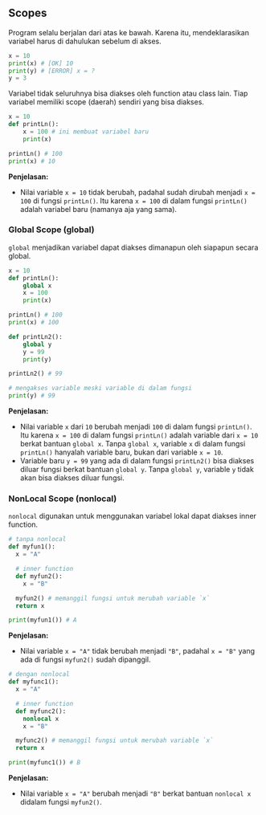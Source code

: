 ## Scopes

Program selalu berjalan dari atas ke bawah. Karena itu, mendeklarasikan variabel harus di dahulukan sebelum di akses.

```python
x = 10
print(x) # [OK] 10
print(y) # [ERROR] x = ?
y = 3
```

Variabel tidak seluruhnya bisa diakses oleh function atau class lain. Tiap variabel memiliki scope (daerah) sendiri yang bisa diakses.

```python
x = 10
def printLn():
    x = 100 # ini membuat variabel baru
    print(x)

printLn() # 100
print(x) # 10
```

**Penjelasan:**

- Nilai variable `x = 10` tidak berubah, padahal sudah dirubah menjadi `x = 100` di fungsi `printLn()`. Itu karena `x = 100` di dalam fungsi `printLn()` adalah variabel baru (namanya aja yang sama).

### Global Scope (global)

`global` menjadikan variabel dapat diakses dimanapun oleh siapapun secara global.

```python
x = 10
def printLn():
    global x
    x = 100
    print(x)

printLn() # 100
print(x) # 100

def printLn2():
    global y
    y = 99
    print(y)

printLn2() # 99

# mengakses variable meski variable di dalam fungsi
print(y) # 99
```

**Penjelasan:**

- Nilai variable `x` dari `10` berubah menjadi `100` di dalam fungsi `printLn()`. Itu karena `x = 100` di dalam fungsi `printLn()` adalah variable dari `x = 10` berkat bantuan `global x`. Tanpa `global x`, variable `x` di dalam fungsi `printLn()` hanyalah variable baru, bukan dari variable `x = 10`.
- Variable baru `y = 99` yang ada di dalam fungsi `printLn2()` bisa diakses diluar fungsi berkat bantuan `global y`. Tanpa `global y`, variable `y` tidak akan bisa diakses diluar fungsi.

### NonLocal Scope (nonlocal)

`nonlocal` digunakan untuk menggunakan variabel lokal dapat diakses inner function.

```python
# tanpa nonlocal
def myfun1():
  x = "A"

  # inner function
  def myfun2():
    x = "B"

  myfun2() # memanggil fungsi untuk merubah variable `x`
  return x

print(myfun1()) # A
```

**Penjelasan:**

- Nilai variable `x = "A"` tidak berubah menjadi `"B"`, padahal `x = "B"` yang ada di fungsi `myfun2()` sudah dipanggil.

```python
# dengan nonlocal
def myfunc1():
  x = "A"

  # inner function
  def myfunc2():
    nonlocal x
    x = "B"

  myfunc2() # memanggil fungsi untuk merubah variable `x`
  return x

print(myfunc1()) # B
```

**Penjelasan:**

- Nilai variable `x = "A"` berubah menjadi `"B"` berkat bantuan `nonlocal x` didalam fungsi `myfun2()`.